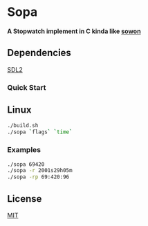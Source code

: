 # Sopa
**A Stopwatch implement in C kinda like [sowon](https://github.com/tsoding/sowon)**

## Dependencies
[SDL2](https://www.libsdl.org/)

### Quick Start
## Linux
```bash
./build.sh
./sopa `flags` `time`
```
### Examples
```bash
./sopa 69420
./sopa -r 2001s29h05m
./sopa -rp 69:420:96
```

## License
[MIT](./LICENSE)
